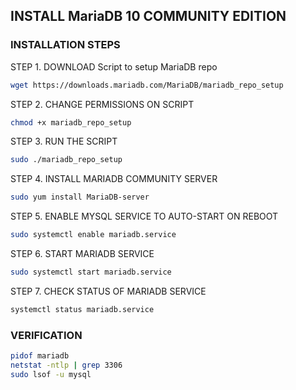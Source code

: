 ## INSTALL MariaDB 10 COMMUNITY EDITION

### INSTALLATION STEPS
STEP 1. DOWNLOAD Script to setup MariaDB repo
```sh
wget https://downloads.mariadb.com/MariaDB/mariadb_repo_setup
```

STEP 2. CHANGE PERMISSIONS ON SCRIPT
```sh
chmod +x mariadb_repo_setup
```

STEP 3. RUN THE SCRIPT
```sh
sudo ./mariadb_repo_setup
```

STEP 4. INSTALL MARIADB COMMUNITY SERVER
```sh
sudo yum install MariaDB-server
```

STEP 5. ENABLE MYSQL SERVICE TO AUTO-START ON REBOOT
```sh
sudo systemctl enable mariadb.service
```

STEP 6. START MARIADB SERVICE
```sh
sudo systemctl start mariadb.service
```

STEP 7. CHECK STATUS OF MARIADB SERVICE
```sh
systemctl status mariadb.service
```

### VERIFICATION
```sh
pidof mariadb
netstat -ntlp | grep 3306
sudo lsof -u mysql
```

